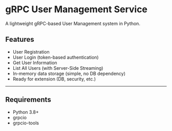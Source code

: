 # gRPC User Management Service

A lightweight gRPC-based User Management system in Python.

## Features

- User Registration
- User Login (token-based authentication)
- Get User Information
- List All Users (with Server-Side Streaming)
- In-memory data storage (simple, no DB dependency)
- Ready for extension (DB, security, etc.)

---

## Requirements

- Python 3.8+
- grpcio
- grpcio-tools


